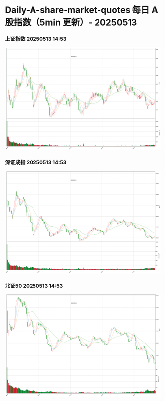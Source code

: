 
# Daily-A-share-market-quotes 每日 A 股指数（5min 更新）- 20250513

### 上证指数 20250513 14:53
![](./fig/2025/5/20250513-sh000001.png)

### 深证成指 20250513 14:53
![](./fig/2025/5/20250513-sz399001.png)

### 北证50 20250513 14:53
![](./fig/2025/5/20250513-bj899050.png)
